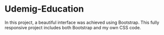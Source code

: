 ﻿# Udemig-Education

In this project, a beautiful interface was achieved using Bootstrap. This fully responsive project includes both Bootstrap and my own CSS code.
